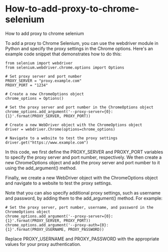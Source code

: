 # How-to-add-proxy-to-chrome-selenium
How to add proxy to chrome selenium


To add a proxy to Chrome Selenium, you can use the webdriver module in Python and specify the proxy settings in the Chrome options. Here's an example code snippet that demonstrates how to do this:

```
from selenium import webdriver
from selenium.webdriver.chrome.options import Options

# Set proxy server and port number
PROXY_SERVER = "proxy.example.com"
PROXY_PORT = "1234"

# Create a new ChromeOptions object
chrome_options = Options()

# Set the proxy server and port number in the ChromeOptions object
chrome_options.add_argument('--proxy-server={0}:{1}'.format(PROXY_SERVER, PROXY_PORT))

# Create a new WebDriver object with the ChromeOptions object
driver = webdriver.Chrome(options=chrome_options)

# Navigate to a website to test the proxy settings
driver.get("https://www.example.com")
```
In this code, we first define the PROXY_SERVER and PROXY_PORT variables to specify the proxy server and port number, respectively. We then create a new ChromeOptions object and add the proxy server and port number to it using the add_argument() method.

Finally, we create a new WebDriver object with the ChromeOptions object and navigate to a website to test the proxy settings.

Note that you can also specify additional proxy settings, such as username and password, by adding them to the add_argument() method. For example:

```
# Set the proxy server, port number, username, and password in the ChromeOptions object
chrome_options.add_argument('--proxy-server={0}:{1}'.format(PROXY_SERVER, PROXY_PORT))
chrome_options.add_argument('--proxy-auth={0}:{1}'.format(PROXY_USERNAME, PROXY_PASSWORD))
```
Replace PROXY_USERNAME and PROXY_PASSWORD with the appropriate values for your proxy authentication.



